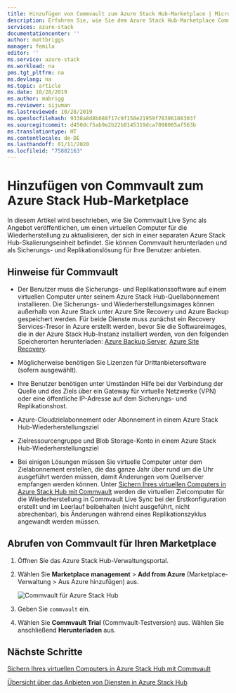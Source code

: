 ```yaml
---
title: Hinzufügen von Commvault zum Azure Stack Hub-Marketplace | Microsoft-Dokumentation
description: Erfahren Sie, wie Sie dem Azure Stack Hub-Marketplace Commvault hinzufügen.
services: azure-stack
documentationcenter: ''
author: mattbriggs
manager: femila
editor: ''
ms.service: azure-stack
ms.workload: na
pms.tgt_pltfrm: na
ms.devlang: na
ms.topic: article
ms.date: 10/28/2019
ms.author: mabrigg
ms.reviewer: sijuman
ms.lastreviewed: 10/28/2019
ms.openlocfilehash: 9338a8d8b088f17c9f150e21959f78306108303f
ms.sourcegitcommit: d450dcf5ab9e2b22b8145319dca7098065af563b
ms.translationtype: HT
ms.contentlocale: de-DE
ms.lasthandoff: 01/11/2020
ms.locfileid: "75882163"
---
```

# <a name="add-commvault-to-the-azure-stack-hub-marketplace"></a>Hinzufügen von Commvault zum Azure Stack Hub-Marketplace

In diesem Artikel wird beschrieben, wie Sie Commvault Live Sync als Angebot veröffentlichen, um einen virtuellen Computer für die Wiederherstellung zu aktualisieren, der sich in einer separaten Azure Stack Hub-Skalierungseinheit befindet. Sie können Commvault herunterladen und als Sicherungs- und Replikationslösung für Ihre Benutzer anbieten. 

## <a name="notes-for-commvault"></a>Hinweise für Commvault

- Der Benutzer muss die Sicherungs- und Replikationssoftware auf einem virtuellen Computer unter seinem Azure Stack Hub-Quellabonnement installieren. Die Sicherungs- und Wiederherstellungsimages können außerhalb von Azure Stack unter Azure Site Recovery und Azure Backup gespeichert werden. Für beide Dienste muss zunächst ein Recovery Services-Tresor in Azure erstellt werden, bevor Sie die Softwareimages, die in der Azure Stack Hub-Instanz installiert werden, von den folgenden Speicherorten herunterladen: [Azure Backup Server](https://go.microsoft.com/fwLink/?LinkId=626082&clcid=0x0409), [Azure Site Recovery](https://aka.ms/unifiedinstaller_eus).  
    
- Möglicherweise benötigen Sie Lizenzen für Drittanbietersoftware (sofern ausgewählt).
- Ihre Benutzer benötigen unter Umständen Hilfe bei der Verbindung der Quelle und des Ziels über ein Gateway für virtuelle Netzwerke (VPN) oder eine öffentliche IP-Adresse auf dem Sicherungs- und Replikationshost.
- Azure-Cloudzielabonnement oder Abonnement in einem Azure Stack Hub-Wiederherstellungsziel
- Zielressourcengruppe und Blob Storage-Konto in einem Azure Stack Hub-Wiederherstellungsziel
- Bei einigen Lösungen müssen Sie virtuelle Computer unter dem Zielabonnement erstellen, die das ganze Jahr über rund um die Uhr ausgeführt werden müssen, damit Änderungen vom Quellserver empfangen werden können. Unter [Sichern Ihres virtuellen Computers in Azure Stack Hub mit Commvault](../user/azure-stack-network-howto-backup-commvault.md) werden die virtuellen Zielcomputer für die Wiederherstellung in Commvault Live Sync bei der Erstkonfiguration erstellt und im Leerlauf beibehalten (nicht ausgeführt, nicht abrechenbar), bis Änderungen während eines Replikationszyklus angewandt werden müssen.


## <a name="get-commvault-for-your-marketplace"></a>Abrufen von Commvault für Ihren Marketplace

1. Öffnen Sie das Azure Stack Hub-Verwaltungsportal.
2. Wählen Sie **Marketplace management** > **Add from Azure** (Marketplace-Verwaltung > Aus Azure hinzufügen) aus.

    ![Commvault für Azure Stack Hub](./media/azure-stack-network-offer-backup-commvault/get-commvault-for-marketplace.png)

3. Geben Sie `commvault` ein.
4. Wählen Sie **Commvault Trial** (Commvault-Testversion) aus. Wählen Sie anschließend **Herunterladen** aus.


## <a name="next-steps"></a>Nächste Schritte

[Sichern Ihres virtuellen Computers in Azure Stack Hub mit Commvault](../user/azure-stack-network-howto-backup-commvault.md)

[Übersicht über das Anbieten von Diensten in Azure Stack Hub](service-plan-offer-subscription-overview.md)
